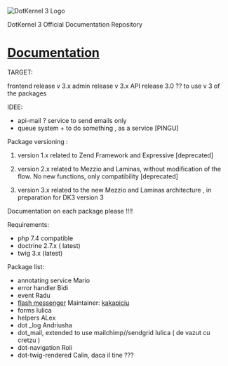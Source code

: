 ![DotKernel 3 Logo ](logo1.png)

DotKernel 3 Official Documentation Repository

# [Documentation](docs)

TARGET: 

  frontend release   v 3.x
  admin    release   v 3.x
  API      release 3.0 ?? to use v 3 of the packages 

IDEE: 
- api-mail ? service to send emails only 
- queue system + to do something , as a service [PINGU]

Package versioning :
1. version 1.x related to Zend Framework  and Expressive [deprecated]

2. version 2.x related to Mezzio and Laminas, without modification of the flow. No new functions, only compatibility [deprecated]

3. version 3.x related to the new Mezzio and Laminas architecture , in preparation for DK3 version 3

Documentation on each package please !!!!

Requirements:
- php 7.4 compatible 
- doctrine 2.7.x ( latest) 
- twig 3.x (latest)

Package list:

- annotating service Mario
- error handler  Bidi 
- event Radu
- [flash messenger](https://github.com/dotkernel/dot-flashmessenger) Maintainer: [kakapiciu](https://github.com/kakapiciu)
- forms Iulica
- helpers  ALex
- dot _log Andriusha
- dot_mail, extended to use mailchimp//sendgrid  Iulica ( de vazut cu cretzu ) 
- dot-navigation Roli
- dot-twig-rendered  Calin, daca il tine ??? 


